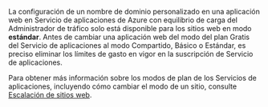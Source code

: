 La configuración de un nombre de dominio personalizado en una aplicación web en Servicio de aplicaciones de Azure con equilibrio de carga del Administrador de tráfico solo está disponible para los sitios web en modo **estándar**. Antes de cambiar una aplicación web del modo del plan Gratis del Servicio de aplicaciones al modo Compartido, Básico o Estándar, es preciso eliminar los límites de gasto en vigor en la suscripción de Servicio de aplicaciones.

Para obtener más información sobre los modos de plan de los Servicios de aplicaciones, incluyendo cómo cambiar el modo de un sitio, consulte [Escalación de sitios web](../article/app-service-web/web-sites-scale.md).

<!---HONumber=Oct15_HO3-->